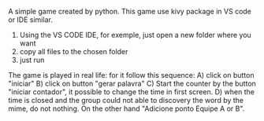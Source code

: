 A simple game created by python.
This game use kivy package in VS code or IDE similar.

1) Using the VS CODE IDE, for exemple, just open a new folder where you want
2) copy all files to the chosen folder
3) just run

The game is played in real life:
for it follow this sequence:
A) click on button "iniciar"
B) click on button "gerar palavra"
C) Start the counter by the button "iniciar contador", it possible to change the time in first screen.
D) when the time is closed and the group could not able to discovery the word by the mime, do not nothing. On the other hand "Adicione ponto Equipe A or B".
